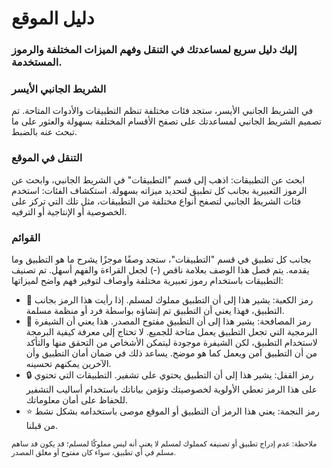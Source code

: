 # دليل الموقع

### إليك دليل سريع لمساعدتك في التنقل وفهم الميزات المختلفة والرموز المستخدمة.

### الشريط الجانبي الأيسر
في الشريط الجانبي الأيسر، ستجد فئات مختلفة تنظم التطبيقات والأدوات المتاحة. تم تصميم الشريط الجانبي لمساعدتك على تصفح الأقسام المختلفة بسهولة والعثور على ما تبحث عنه بالضبط.

### التنقل في الموقع
ابحث عن التطبيقات: اذهب إلى قسم "التطبيقات" في الشريط الجانبي، وابحث عن الرموز التعبيرية بجانب كل تطبيق لتحديد ميزاته بسهولة.
استكشاف الفئات: استخدم فئات الشريط الجانبي لتصفح أنواع مختلفة من التطبيقات، مثل تلك التي تركز على الخصوصية أو الإنتاجية أو الترفيه.

### القوائم
بجانب كل تطبيق في قسم "التطبيقات"، ستجد وصفًا موجزًا يشرح ما هو التطبيق وما يقدمه. يتم فصل هذا الوصف بعلامة ناقص (-) لجعل القراءة والفهم أسهل.
تم تصنيف التطبيقات باستخدام رموز تعبيرية مختلفة وأوصاف لتوفير فهم واضح لميزاتها:
- 🕋 رمز الكعبة: يشير هذا إلى أن التطبيق مملوك لمسلم. إذا رأيت هذا الرمز بجانب التطبيق، فهذا يعني أن التطبيق تم إنشاؤه بواسطة فرد أو منظمة مسلمة.
- 🤝 رمز المصافحة: يشير هذا إلى أن التطبيق مفتوح المصدر. هذا يعني أن الشيفرة البرمجية التي تجعل التطبيق يعمل متاحة للجميع. لا تحتاج إلى معرفة كيفية البرمجة لاستخدام التطبيق، لكن الشيفرة موجودة ليتمكن الأشخاص من التحقق منها والتأكد من أن التطبيق آمن ويعمل كما هو موضح. يساعد ذلك في ضمان أمان التطبيق وأن الآخرين يمكنهم تحسينه.
- 🔒 رمز القفل: يشير هذا إلى أن التطبيق يحتوي على تشفير. التطبيقات التي تحتوي على هذا الرمز تعطي الأولوية لخصوصيتك وتؤمن بياناتك باستخدام أساليب التشفير للحفاظ على أمان معلوماتك.
- ⭐ رمز النجمة: يعني هذا الرمز أن التطبيق أو الموقع موصى باستخدامه بشكل نشط من قبلنا.

<small>ملاحظة: عدم إدراج تطبيق أو تصنيفه كمملوك لمسلم لا يعني أنه ليس مملوكًا لمسلم؛ قد يكون قد ساهم مسلم في أي تطبيق، سواء كان مفتوح أو مغلق المصدر.</small>